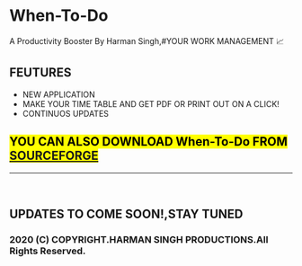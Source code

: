 # When-To-Do
A Productivity Booster By Harman Singh,#YOUR WORK MANAGEMENT 📈
<h2>FEUTURES</h2>
<ul>
  <li>NEW APPLICATION</li>
  <li>MAKE YOUR TIME TABLE AND GET PDF OR PRINT OUT ON A CLICK!</li>
  <li>CONTINUOS UPDATES</li>
  </ul>
<h2><mark>YOU CAN ALSO DOWNLOAD When-To-Do FROM <a href="https://sourceforge.net/p/when-to-do/"> SOURCEFORGE</a></mark></h2>
<hr>
<br>
<h2>UPDATES TO COME SOON!,STAY TUNED</h2>
<h3>2020 (C) COPYRIGHT.HARMAN SINGH PRODUCTIONS.All Rights Reserved.</h3>
